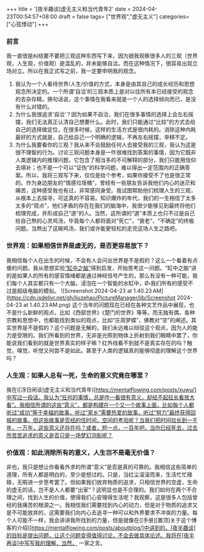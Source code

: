 +++
title = '[夜半趣谈]虚无主义和当代青年2'
date = 2024-04-23T00:54:57+08:00
draft = false
tags= ["世界观","虚无主义"]
categories=["心弦悸动"]
+++

### 前言
我一直很是纠结要不要把三观这种东西写下来，因为据我观察很多人的三观（世界观，人生观，价值观）是混乱的，并未能够自洽。而在这种情况下，很容易出现立场对立。所以在我正式写之前，我一定要申明我的观念。
1. 我认为一个人看待世界/人生/价值的方式，本身是由其自己的成长经历和思想观念所决定的。一个所谓‘自洽’的三观本质上是对以往所有本已经接受的观念的去杂存精。换句话说，这个事情在我看来就是一个人的选择倾向而已，是没有什么对错的。
2. 为什么我很追求‘自洽’？因为如果不自洽，我们在很多事情的选择上会左右摇摆，我们无法真正认清自己想要什么。此时，我们只能通过“比较”的方式去给自己的选择做定位，在很多时候，这样的生活方式是很内耗的。消除这种内耗最好的方式就是，自己给自己一个明确的逻辑，不再左右摇摆，举棋不定。
3. 为什么我要看你的三观？我从来不会鼓励任何人去接受我的三观，我认为这是很不理智的行为。讨论三观问题本身是一件很难找到答案的事情，因为它既非人类逻辑内的推理问题，它包含了相当多的不可解释的部分，我们只能用信仰去填补；也不是一个可以“证伪”的科学问题，难以得出一定范围内的正确答案。所以，我将三观写下来，仅仅是给个参考，如果你接受不了也是很正常的。作为身边朋友的“情感垃圾桶”，曾经有一些朋友告诉我他们内心的迷茫和痛苦，这种感受我也有过，非常感同身受。我试图帮助他们梳理人生的三观，从根本上去探寻，可这真的不容易。知识爆炸的年代，我们的一生相信了太多太多的“观点”，他们矛盾的存在在我们的脑海中，我很少能够见到最终将他们梳理完成，并形成自己“道”的人。当然，这所谓的“道”本质上也只不过是自己给自己熬的心灵鸡汤，毕竟每个人都将面对“死亡”，“衰老”，“不确定”的终极问题。当熬出了这碗鸡汤，我们或许能更轻松的走完这场人生之路吧。

### 世界观：如果相信世界是虚无的，是否更容易放下？
我相信每个人在出生的时候，不会有人会问出世界是不是假的？这么一个看着有点傻的问题。我从思想实验[“缸中之脑”](https://zh.wikipedia.org/zh-sg/%E7%BC%B8%E4%B8%AD%E4%B9%8B%E8%84%91)得到启发，开始思考这一问题。“缸中之脑”讲的是如果人的所有的感官情绪都是通过神经信号产生的，那么有没有一种可能，我们每个人其实都只有一个大脑，浸泡在一个智能的水缸中，Ø›我们所有的感受不过是超级电脑的模拟。  ![Screenshot 2024-04-23 at 1.40.23 AM](https://cdn.jsdelivr.net/gh/liuzehao/PictureManager/lib/Screenshot 2024-04-23 at 1.40.23 AM.png)
这个当年的问题现在已经在各种文艺作品中展现，也不是什么新鲜的观点，比如《西部世界》《楚门的世界》等等。而无独有偶，各种宗教和思想中，也都能找到类似的观点，比如“庄周梦蝶”，佛教对“空”的阐述。其实世界是不是假的？这个问题是无解的，我们永远难以辩驳这个观点，因为人的能力是受限的。我们所看到的世界，无非是光照到物体上折射到我们眼睛中罢了，你能说我们看到的就是世界真实的样子嘛？红外线看不到就不是真实存在的吗？触觉，嗅觉，听觉又何尝不是如此。甚至于人类的逻辑真的能够彻底的理解这个世界吗？  

### 人生观：如果人总有一死，生命的意义究竟在哪里？
我在([浮日闲谈]虚无主义和当代青年)[https://mentalflowing.com/posts/xuwu/]中写过一段话。我认为“任何的事情，总是咋一看很有意义，却经不起拉长看放大看”。我相信所谓的这些“意义”，都是构建在一个又一个故事上面，比如每个人都听过“成功”等于幸福的故事，听过“家乡”需要热爱的故事，听过“努力”最终获得回报的故事。但这些故事是否经的住时间，空间的考验呢？当我们把时间拉长到一千年，一万年，这些意义还存在吗？或者，短一点，一百年吧，当你已经死去，过去所苦苦追求的意义是否只是一场梦幻泡影呢？  

### 价值观：如此消除所有的意义，人生岂不是毫无价值？
非也，我只是想让你看看外求的所谓“意义”是否是真的可靠的。我相信这些简单的道理，所有人都是明白的，至少是想过的。只是，当红尘滚滚而来，生活忙忙碌碌，无暇进一步思考罢了。但如果我们放弃物质的追求，只相信世界的空虚，生命的虚无的话，岂不是人人都要“出家”？这明显也是不合理的。我们如何在两个不合理之间，找到人生的价值，使得我们心安理得生活呢？我观察，这是很多人包括曾经的我痛苦的根源之一。我相信我们需要找到内心的动力，但是对于物质的追求又是不可能放弃的，这需要我们向内心去追寻一种可以和外界要求不冲突的力量。每个人可能不一样，我会讲讲我所找到的力量，但是就像在([手册][置顶]关于这个博客的介绍)[https://mentalflowing.com/posts/aboutblog/]中讲到的，[夜半趣谈]的目标是提出问题，让这个问题变得值得讨论，不会去做具体论述。我将在[夜半再谈]中写写我的理解，当然， 一家之言。  